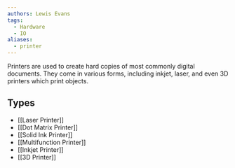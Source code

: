 ```yaml
---
authors: Lewis Evans
tags:
  - Hardware
  - IO
aliases:
  - printer
---
```

Printers are used to create hard copies of most commonly digital documents. They come in various forms, including inkjet, laser, and even 3D printers which print objects.

## Types
- [[Laser Printer]]
- [[Dot Matrix Printer]]
- [[Solid Ink Printer]]
- [[Multifunction Printer]]
- [[Inkjet Printer]]
- [[3D Printer]]